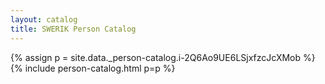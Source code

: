 ```yaml
---
layout: catalog
title: SWERIK Person Catalog
---
```

{% assign p = site.data._person-catalog.i-2Q6Ao9UE6LSjxfzcJcXMob %}
{% include person-catalog.html p=p %}

